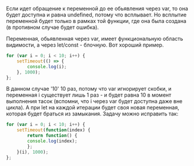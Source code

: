 Если идет обращение к переменной до ее обьявления через var, то она будет доступна и равна undefined, потому что всплывает. Но всплытие переменной будет только в рамках той функции, где она была создана (в противном случае будет ошибка).

Переменная, обьявленная через var, имеет функциональную область видимости, а через let/const - блочную. Вот хороший пример.
```js
for (var i = 0; i < 10; i++) {
    setTimeout(() => {
        console.log(i); 
    }, 1000); 
}; 
```
В данном случае '10' 10 раз, потому что var игнорирует скобки, и переменная i существует лишь 1 раз - и будет равна 10 в момент выполнения тасок (вспомни, что i через var будет доступна даже вне цикла). А при let на каждой итерации будет своя новая переменная, которая будет браться из замыкания. Задачу можно исправить так:
```js
for (var i = 0; i < 10; i++) {
    setTimeout(function(index) {
        return function() {
        console.log(index);
        };
    }(i), 1000);
};
```
